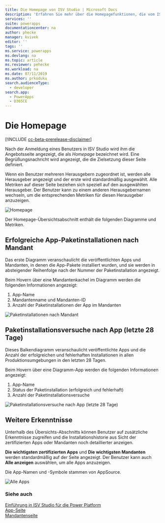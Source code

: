 ```yaml
---
title: Die Homepage von ISV Studio | Microsoft Docs
description: 'Erfahren Sie mehr über die Homepagefunktionen, die vom ISV Studio-Portal bereitgestellt werden.'
services: ''
suite: powerapps
documentationcenter: na
author: phecke
manager: kvivek
editor: ''
tags: ''
ms.service: powerapps
ms.devlang: na
ms.topic: article
ms.reviewer: pehecke
ms.workload: na
ms.date: 07/11/2019
ms.author: prkoduku
search.audienceType:
  - developer
search.app:
  - PowerApps
  - D365CE
---
```


# <a name="the-home-page"></a>Die Homepage

[!INCLUDE [cc-beta-prerelease-disclaimer](../../includes/cc-beta-prerelease-disclaimer.md)]

Nach der Anmeldung eines Benutzers in ISV Studio wird ihm die Angebotsseite angezeigt, die als *Homepage* bezeichnet wird. Eine Begrüßungsnachricht wird angezeigt, die die Zielsetzung dieser Seite definiert.

Wenn ein Benutzer mehreren Herausgebern zugeordnet ist, werden alle Herausgeber angezeigt und der erste wird standardmäßig ausgewählt. Alle Metriken auf dieser Seite beziehen sich speziell auf den ausgewählten Herausgeber. Der Benutzer kann zu einem anderen Herausgebernamen wechseln, um die entsprechenden Metriken für diesen Herausgeber anzuzeigen.

![Homepage](media/isv-portal-homepage.png)

Der Homepage-Übersichtsabschnitt enthält die folgenden Diagramme und Metriken.

## <a name="successful-app-package-installs-by-tenant"></a>Erfolgreiche App-Paketinstallationen nach Mandant

Das erste Diagramm veranschaulicht die veröffentlichten Apps und Mandanten, in denen die App-Pakete installiert wurden, und sie werden in absteigender Reihenfolge nach der Nummer der Paketinstallation angezeigt.

Beim Hovern über eine Mandantenkachel im Diagramm werden die folgenden Informationen angezeigt:

1. App-Name
2. Mandantenname und Mandanten-ID
3. Anzahl der Paketinstallationen der App im Mandanten

![Paketinstallationen nach Mandant](media/isv-portal-homepage-graph1.png)

## <a name="package-install-attempts-by-app-last-28-days"></a>Paketinstallationsversuche nach App (letzte 28 Tage)

Dieses Balkendiagramm veranschaulicht veröffentlichte Apps und die Anzahl der erfolgreichen und fehlerhaften Installationen in allen Produktionsumgebungen in den letzten 28 Tagen.

Beim Hovern über eine Diagramm-App werden die folgenden Informationen angezeigt:

1. App-Name
2. Status der Paketinstallation (erfolgreich und fehlerhaft)
3. Anzahl der Paketinstallationsversuche

![Paketinstallationsversuche nach App (letzte 28 Tage)](media/isv-portal-homepage-graph2.png)

## <a name="additional-insights"></a>Weitere Erkenntnisse

Unterhalb des Übersichts-Abschnitts können Benutzer auf zusätzliche Erkenntnisse zugreifen und die Installationshistorie aus Sicht der zertifizierten Apps oder Mandanten noch detaillierter anzeigen.

**Die wichtigsten zertifizierten Apps** und **Die wichtigsten Mandanten** werden standardmäßig auf der Seite angezeigt. Der Benutzer kann auch **Alle anzeigen** auswählen, um alle Apps anzuzeigen.

Die App-Namen und -Symbole stammen von AppSource.

![Alle Apps](media/isv-portal-homepage-seeall.png)

### <a name="see-also"></a>Siehe auch

[Einführung in ISV Studio für die Power Platform](isv-app-management.md)  
[App-Seite](isv-app-management-apppage.md)  
[Mandantenseite](isv-app-management-tenantpage.md)
